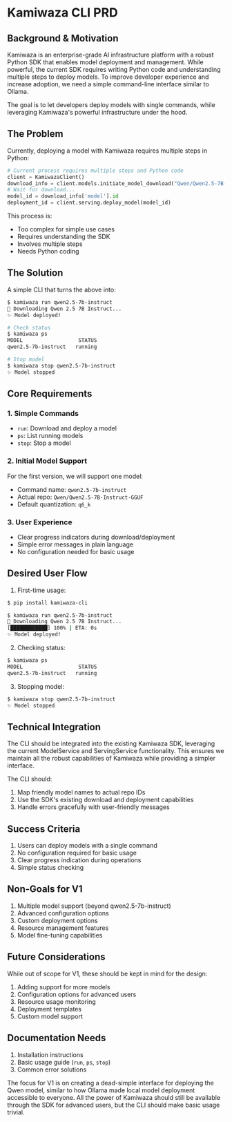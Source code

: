 # Kamiwaza CLI PRD

## Background & Motivation

Kamiwaza is an enterprise-grade AI infrastructure platform with a robust Python SDK that enables model deployment and management. While powerful, the current SDK requires writing Python code and understanding multiple steps to deploy models. To improve developer experience and increase adoption, we need a simple command-line interface similar to Ollama.

The goal is to let developers deploy models with single commands, while leveraging Kamiwaza's powerful infrastructure under the hood.

## The Problem

Currently, deploying a model with Kamiwaza requires multiple steps in Python:

```python
# Current process requires multiple steps and Python code
client = KamiwazaClient()
download_info = client.models.initiate_model_download("Qwen/Qwen2.5-7B-Instruct-GGUF", quantization='q6_k')
# Wait for download...
model_id = download_info['model'].id
deployment_id = client.serving.deploy_model(model_id)
```

This process is:
- Too complex for simple use cases
- Requires understanding the SDK
- Involves multiple steps
- Needs Python coding

## The Solution

A simple CLI that turns the above into:

```bash
$ kamiwaza run qwen2.5-7b-instruct
🚀 Downloading Qwen 2.5 7B Instruct...
✨ Model deployed! 

# Check status
$ kamiwaza ps
MODEL                  STATUS    
qwen2.5-7b-instruct   running   

# Stop model
$ kamiwaza stop qwen2.5-7b-instruct
✨ Model stopped
```

## Core Requirements

### 1. Simple Commands
- `run`: Download and deploy a model
- `ps`: List running models
- `stop`: Stop a model

### 2. Initial Model Support
For the first version, we will support one model:
- Command name: `qwen2.5-7b-instruct`
- Actual repo: `Qwen/Qwen2.5-7B-Instruct-GGUF`
- Default quantization: `q6_k`

### 3. User Experience
- Clear progress indicators during download/deployment
- Simple error messages in plain language
- No configuration needed for basic usage

## Desired User Flow

1. First-time usage:
```bash
$ pip install kamiwaza-cli

$ kamiwaza run qwen2.5-7b-instruct
🚀 Downloading Qwen 2.5 7B Instruct...
[████████████] 100% | ETA: 0s
✨ Model deployed! 
```

2. Checking status:
```bash
$ kamiwaza ps
MODEL                  STATUS    
qwen2.5-7b-instruct   running   
```

3. Stopping model:
```bash
$ kamiwaza stop qwen2.5-7b-instruct
✨ Model stopped
```

## Technical Integration

The CLI should be integrated into the existing Kamiwaza SDK, leveraging the current ModelService and ServingService functionality. This ensures we maintain all the robust capabilities of Kamiwaza while providing a simpler interface.

The CLI should:
1. Map friendly model names to actual repo IDs
2. Use the SDK's existing download and deployment capabilities
3. Handle errors gracefully with user-friendly messages

## Success Criteria

1. Users can deploy models with a single command
2. No configuration required for basic usage
3. Clear progress indication during operations
4. Simple status checking

## Non-Goals for V1

1. Multiple model support (beyond qwen2.5-7b-instruct)
2. Advanced configuration options
3. Custom deployment options
4. Resource management features
5. Model fine-tuning capabilities

## Future Considerations

While out of scope for V1, these should be kept in mind for the design:
1. Adding support for more models
2. Configuration options for advanced users
3. Resource usage monitoring
4. Deployment templates
5. Custom model support

## Documentation Needs

1. Installation instructions
2. Basic usage guide (`run`, `ps`, `stop`)
3. Common error solutions

The focus for V1 is on creating a dead-simple interface for deploying the Qwen model, similar to how Ollama made local model deployment accessible to everyone. All the power of Kamiwaza should still be available through the SDK for advanced users, but the CLI should make basic usage trivial.